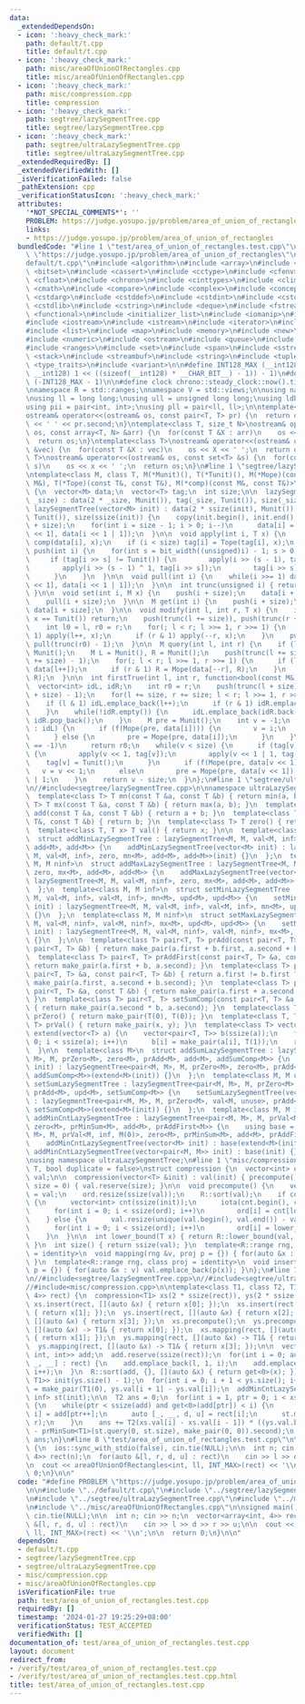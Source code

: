 ```yaml
---
data:
  _extendedDependsOn:
  - icon: ':heavy_check_mark:'
    path: default/t.cpp
    title: default/t.cpp
  - icon: ':heavy_check_mark:'
    path: misc/areaOfUnionOfRectangles.cpp
    title: misc/areaOfUnionOfRectangles.cpp
  - icon: ':heavy_check_mark:'
    path: misc/compression.cpp
    title: compression
  - icon: ':heavy_check_mark:'
    path: segtree/lazySegmentTree.cpp
    title: segtree/lazySegmentTree.cpp
  - icon: ':heavy_check_mark:'
    path: segtree/ultraLazySegmentTree.cpp
    title: segtree/ultraLazySegmentTree.cpp
  _extendedRequiredBy: []
  _extendedVerifiedWith: []
  _isVerificationFailed: false
  _pathExtension: cpp
  _verificationStatusIcon: ':heavy_check_mark:'
  attributes:
    '*NOT_SPECIAL_COMMENTS*': ''
    PROBLEM: https://judge.yosupo.jp/problem/area_of_union_of_rectangles
    links:
    - https://judge.yosupo.jp/problem/area_of_union_of_rectangles
  bundledCode: "#line 1 \"test/area_of_union_of_rectangles.test.cpp\"\n#define PROBLEM\
    \ \"https://judge.yosupo.jp/problem/area_of_union_of_rectangles\"\n\n#line 1 \"\
    default/t.cpp\"\n#include <algorithm>\n#include <array>\n#include <bit>\n#include\
    \ <bitset>\n#include <cassert>\n#include <cctype>\n#include <cfenv>\n#include\
    \ <cfloat>\n#include <chrono>\n#include <cinttypes>\n#include <climits>\n#include\
    \ <cmath>\n#include <compare>\n#include <complex>\n#include <concepts>\n#include\
    \ <cstdarg>\n#include <cstddef>\n#include <cstdint>\n#include <cstdio>\n#include\
    \ <cstdlib>\n#include <cstring>\n#include <deque>\n#include <fstream>\n#include\
    \ <functional>\n#include <initializer_list>\n#include <iomanip>\n#include <ios>\n\
    #include <iostream>\n#include <istream>\n#include <iterator>\n#include <limits>\n\
    #include <list>\n#include <map>\n#include <memory>\n#include <new>\n#include <numbers>\n\
    #include <numeric>\n#include <ostream>\n#include <queue>\n#include <random>\n\
    #include <ranges>\n#include <set>\n#include <span>\n#include <sstream>\n#include\
    \ <stack>\n#include <streambuf>\n#include <string>\n#include <tuple>\n#include\
    \ <type_traits>\n#include <variant>\n\n#define INT128_MAX (__int128)(((unsigned\
    \ __int128) 1 << ((sizeof(__int128) * __CHAR_BIT__) - 1)) - 1)\n#define INT128_MIN\
    \ (-INT128_MAX - 1)\n\n#define clock chrono::steady_clock::now().time_since_epoch().count()\n\
    \nnamespace R = std::ranges;\nnamespace V = std::views;\n\nusing namespace std;\n\
    \nusing ll = long long;\nusing ull = unsigned long long;\nusing ldb = long double;\n\
    using pii = pair<int, int>;\nusing pll = pair<ll, ll>;\n\ntemplate<class T>\n\
    ostream& operator<<(ostream& os, const pair<T, T> pr) {\n  return os << pr.first\
    \ << ' ' << pr.second;\n}\ntemplate<class T, size_t N>\nostream& operator<<(ostream&\
    \ os, const array<T, N> &arr) {\n  for(const T &X : arr)\n    os << X << ' ';\n\
    \  return os;\n}\ntemplate<class T>\nostream& operator<<(ostream& os, const vector<T>\
    \ &vec) {\n  for(const T &X : vec)\n    os << X << ' ';\n  return os;\n}\ntemplate<class\
    \ T>\nostream& operator<<(ostream& os, const set<T> &s) {\n  for(const T &x :\
    \ s)\n    os << x << ' ';\n  return os;\n}\n#line 1 \"segtree/lazySegmentTree.cpp\"\
    \ntemplate<class M, class T, M(*Munit)(), T(*Tunit)(), M(*Mope)(const M&, const\
    \ M&), T(*Tope)(const T&, const T&), M(*comp)(const M&, const T&)>\nstruct lazySegmentTree\
    \ {\n  vector<M> data;\n  vector<T> tag;\n  int size;\n\n  lazySegmentTree(int\
    \ _size) : data(2 * _size, Munit()), tag(_size, Tunit()), size(_size) {}\n\n \
    \ lazySegmentTree(vector<M> init) : data(2 * ssize(init), Munit()), tag(ssize(init),\
    \ Tunit()), size(ssize(init)) {\n    copy(init.begin(), init.end(), data.begin()\
    \ + size);\n    for(int i = size - 1; i > 0; i--)\n      data[i] = Mope(data[i\
    \ << 1], data[i << 1 | 1]);\n  }\n\n  void apply(int i, T x) {\n    data[i] =\
    \ comp(data[i], x);\n    if (i < size) tag[i] = Tope(tag[i], x);\n  }\n\n  void\
    \ push(int i) {\n    for(int s = bit_width((unsigned)i) - 1; s > 0; s--) {\n \
    \     if (tag[i >> s] != Tunit()) {\n        apply(i >> (s - 1), tag[i >> s]);\n\
    \        apply(i >> (s - 1) ^ 1, tag[i >> s]);\n        tag[i >> s] = Tunit();\n\
    \      }\n    }\n  }\n\n  void pull(int i) {\n    while(i >>= 1) data[i] = Mope(data[i\
    \ << 1], data[i << 1 | 1]);\n  }\n\n  int trunc(unsigned i) { return i >> countr_zero(i);\
    \ }\n\n  void set(int i, M x) {\n    push(i + size);\n    data[i + size] = x;\n\
    \    pull(i + size);\n  }\n\n  M get(int i) {\n    push(i + size);\n    return\
    \ data[i + size];\n  }\n\n  void modify(int l, int r, T x) {\n    if (l >= r or\
    \ x == Tunit()) return;\n    push(trunc(l += size)), push(trunc(r += size) - 1);\n\
    \    int l0 = l, r0 = r;\n    for(; l < r; l >>= 1, r >>= 1) {\n      if (l &\
    \ 1) apply(l++, x);\n      if (r & 1) apply(--r, x);\n    }\n    pull(trunc(l0)),\
    \ pull(trunc(r0) - 1);\n  }\n\n  M query(int l, int r) {\n    if (l >= r) return\
    \ Munit();\n    M L = Munit(), R = Munit();\n    push(trunc(l += size)), push(trunc(r\
    \ += size) - 1);\n    for(; l < r; l >>= 1, r >>= 1) {\n      if (l & 1) L = Mope(L,\
    \ data[l++]);\n      if (r & 1) R = Mope(data[--r], R);\n    }\n    return Mope(L,\
    \ R);\n  }\n\n  int firstTrue(int l, int r, function<bool(const M&)> f) {\n  \
    \  vector<int> idL, idR;\n    int r0 = r;\n    push(trunc(l + size)), push(trunc(r\
    \ + size) - 1);\n    for(l += size, r += size; l < r; l >>= 1, r >>= 1) {\n  \
    \    if (l & 1) idL.emplace_back(l++);\n      if (r & 1) idR.emplace_back(--r);\n\
    \    }\n    while(!idR.empty()) {\n      idL.emplace_back(idR.back());\n     \
    \ idR.pop_back();\n    }\n    M pre = Munit();\n    int v = -1;\n    for(int i\
    \ : idL) {\n      if (f(Mope(pre, data[i]))) {\n        v = i;\n        break;\n\
    \      } else {\n        pre = Mope(pre, data[i]);\n      }\n    }\n    if (v\
    \ == -1)\n      return r0;\n    while(v < size) {\n      if (tag[v] != Tunit())\
    \ {\n        apply(v << 1, tag[v]);\n        apply(v << 1 | 1, tag[v]);\n    \
    \    tag[v] = Tunit();\n      }\n      if (f(Mope(pre, data[v << 1])))\n     \
    \   v = v << 1;\n      else\n        pre = Mope(pre, data[v << 1]), v = v << 1\
    \ | 1;\n    }\n    return v - size;\n  }\n};\n#line 1 \"segtree/ultraLazySegmentTree.cpp\"\
    \n//#include<segtree/lazySegmentTree.cpp>\n\nnamespace ultraLazySegmentTree {\n\
    \  template<class T> T mn(const T &a, const T &b) { return min(a, b); }\n  template<class\
    \ T> T mx(const T &a, const T &b) { return max(a, b); }\n  template<class T> T\
    \ add(const T &a, const T &b) { return a + b; }\n  template<class T> T upd(const\
    \ T&, const T &b) { return b; }\n  template<class T> T zero() { return T(0); }\n\
    \  template<class T, T x> T val() { return x; }\n\n  template<class M, M inf>\n\
    \  struct addMinLazySegmentTree : lazySegmentTree<M, M, val<M, inf>, zero, mn<M>,\
    \ add<M>, add<M>> {\n    addMinLazySegmentTree(vector<M> init) : lazySegmentTree<M,\
    \ M, val<M, inf>, zero, mn<M>, add<M>, add<M>>(init) {}\n  };\n  template<class\
    \ M, M ninf>\n  struct addMaxLazySegmentTree : lazySegmentTree<M, M, val<M, ninf>,\
    \ zero, mx<M>, add<M>, add<M>> {\n    addMaxLazySegmentTree(vector<M> init) :\
    \ lazySegmentTree<M, M, val<M, ninf>, zero, mx<M>, add<M>, add<M>>(init) {}\n\
    \  };\n  template<class M, M inf>\n  struct setMinLazySegmentTree : lazySegmentTree<M,\
    \ M, val<M, inf>, val<M, inf>, mn<M>, upd<M>, upd<M>> {\n    setMinLazySegmentTree(vector<M>\
    \ init) : lazySegmentTree<M, M, val<M, inf>, val<M, inf>, mn<M>, upd<M>, upd<M>>(init)\
    \ {}\n  };\n  template<class M, M ninf>\n  struct setMaxLazySegmentTree : lazySegmentTree<M,\
    \ M, val<M, ninf>, val<M, ninf>, mx<M>, upd<M>, upd<M>> {\n    setMaxLazySegmentTree(vector<M>\
    \ init) : lazySegmentTree<M, M, val<M, ninf>, val<M, ninf>, mx<M>, upd<M>, upd<M>>(init)\
    \ {}\n  };\n\n  template<class T> pair<T, T> prAdd(const pair<T, T> &a, const\
    \ pair<T, T> &b) { return make_pair(a.first + b.first, a.second + b.second); }\n\
    \  template<class T> pair<T, T> prAddFirst(const pair<T, T> &a, const T &b) {\
    \ return make_pair(a.first + b, a.second); }\n  template<class T> pair<T, T> prMinSum(const\
    \ pair<T, T> &a, const pair<T, T> &b) { return a.first != b.first ? mn(a, b) :\
    \ make_pair(a.first, a.second + b.second); }\n  template<class T> pair<T, T> addSumComp(const\
    \ pair<T, T> &a, const T &b) { return make_pair(a.first + a.second * b, a.second);\
    \ }\n  template<class T> pair<T, T> setSumComp(const pair<T, T> &a, const T &b)\
    \ { return make_pair(a.second * b, a.second); }\n  template<class T> pair<T, T>\
    \ prZero() { return make_pair(T(0), T(0)); }\n  template<class T, T x, T y> pair<T,\
    \ T> prVal() { return make_pair(x, y); }\n  template<class T> vector<pair<T, T>>\
    \ extend(vector<T> a) {\n    vector<pair<T, T>> b(ssize(a));\n    for(int i =\
    \ 0; i < ssize(a); i++)\n      b[i] = make_pair(a[i], T(1));\n    return b;\n\
    \  }\n\n  template<class M>\n  struct addSumLazySegmentTree : lazySegmentTree<pair<M,\
    \ M>, M, prZero<M>, zero<M>, prAdd<M>, add<M>, addSumComp<M>> {\n    addSumLazySegmentTree(vector<M>\
    \ init) : lazySegmentTree<pair<M, M>, M, prZero<M>, zero<M>, prAdd<M>, add<M>,\
    \ addSumComp<M>>(extend<M>(init)) {}\n  };\n  template<class M, M unuse>\n  struct\
    \ setSumLazySegmentTree : lazySegmentTree<pair<M, M>, M, prZero<M>, val<M, unuse>,\
    \ prAdd<M>, upd<M>, setSumComp<M>> {\n    setSumLazySegmentTree(vector<M> init)\
    \ : lazySegmentTree<pair<M, M>, M, prZero<M>, val<M, unuse>, prAdd<M>, upd<M>,\
    \ setSumComp<M>>(extend<M>(init)) {}\n  };\n  template<class M, M inf>\n  struct\
    \ addMinCntLazySegmentTree : lazySegmentTree<pair<M, M>, M, prVal<M, inf, M(0)>,\
    \ zero<M>, prMinSum<M>, add<M>, prAddFirst<M>> {\n    using base = lazySegmentTree<pair<M,\
    \ M>, M, prVal<M, inf, M(0)>, zero<M>, prMinSum<M>, add<M>, prAddFirst<M>>;\n\
    \    addMinCntLazySegmentTree(vector<M> init) : base(extend<M>(init)) {}\n   \
    \ addMinCntLazySegmentTree(vector<pair<M, M>> init) : base(init) {}\n  };\n}\n\
    \nusing namespace ultraLazySegmentTree;\n#line 1 \"misc/compression.cpp\"\ntemplate<class\
    \ T, bool duplicate = false>\nstruct compression {\n  vector<int> ord;\n  vector<T>\
    \ val;\n\n  compression(vector<T> &init) : val(init) { precompute(); }\n  compression(int\
    \ size = 0) { val.reserve(size); }\n\n  void precompute() {\n    vector<T> init\
    \ = val;\n    ord.resize(ssize(val));\n    R::sort(val);\n    if constexpr (duplicate)\
    \ {\n      vector<int> cnt(ssize(init));\n      iota(cnt.begin(), cnt.end(), 0);\n\
    \      for(int i = 0; i < ssize(ord); i++)\n        ord[i] = cnt[lower_bound(init[i])]++;\n\
    \    } else {\n      val.resize(unique(val.begin(), val.end()) - val.begin());\n\
    \      for(int i = 0; i < ssize(ord); i++)\n        ord[i] = lower_bound(init[i]);\n\
    \    }\n  }\n\n  int lower_bound(T x) { return R::lower_bound(val, x) - val.begin();\
    \ }\n  int size() { return ssize(val); }\n  template<R::range rng, class proj\
    \ = identity>\n  void mapping(rng &v, proj p = {}) { for(auto &x : v) p(x) = lower_bound(p(x));\
    \ }\n  template<R::range rng, class proj = identity>\n  void insert(rng &v, proj\
    \ p = {}) { for(auto &x : v) val.emplace_back(p(x)); }\n};\n#line 1 \"misc/areaOfUnionOfRectangles.cpp\"\
    \n//#include<segtree/lazySegmentTree.cpp>\n//#include<segtree/ultraLazySegmentTree.cpp>\n\
    //#include<misc/compression.cpp>\n\ntemplate<class T1, class T2, T1 inf>\nT2 areaOfUnionOfRectangles(vector<array<T1,\
    \ 4>> rect) {\n  compression<T1> xs(2 * ssize(rect)), ys(2 * ssize(rect));\n \
    \ xs.insert(rect, [](auto &x) { return x[0]; });\n  xs.insert(rect, [](auto &x)\
    \ { return x[1]; });\n  ys.insert(rect, [](auto &x) { return x[2]; });\n  ys.insert(rect,\
    \ [](auto &x) { return x[3]; });\n  xs.precompute();\n  ys.precompute();\n  xs.mapping(rect,\
    \ [](auto &x) -> T1& { return x[0]; });\n  xs.mapping(rect, [](auto &x) -> T1&\
    \ { return x[1]; });\n  ys.mapping(rect, [](auto &x) -> T1& { return x[2]; });\n\
    \  ys.mapping(rect, [](auto &x) -> T1& { return x[3]; });\n\n  vector<tuple<T1,\
    \ int, int>> add;\n  add.reserve(ssize(rect));\n  for(int i = 0; auto &[l, r,\
    \ _, __] : rect) {\n    add.emplace_back(l, 1, i);\n    add.emplace_back(r, -1,\
    \ i++);\n  }\n  R::sort(add, {}, [](auto &x) { return get<0>(x); });\n\n  vector<pair<T1,\
    \ T1>> init(ys.size() - 1);\n  for(int i = 0; i + 1 < ys.size(); i++)\n    init[i]\
    \ = make_pair(T1(0), ys.val[i + 1] - ys.val[i]);\n  addMinCntLazySegmentTree<T1,\
    \ inf> st(init);\n\n  T2 ans = 0;\n  for(int i = 1, ptr = 0; i < xs.size(); i++)\
    \ {\n    while(ptr < ssize(add) and get<0>(add[ptr]) < i) {\n      auto [x, r,\
    \ i] = add[ptr++];\n      auto [_, __, d, u] = rect[i];\n      st.modify(d, u,\
    \ r);\n    }\n    ans += T2(xs.val[i] - xs.val[i - 1]) * ((ys.val.back() - ys.val[0])\
    \ - prMinSum<T1>(st.query(0, st.size), make_pair(0, 0)).second);\n  }\n\n  return\
    \ ans;\n}\n#line 8 \"test/area_of_union_of_rectangles.test.cpp\"\n\nsigned main()\
    \ {\n  ios::sync_with_stdio(false), cin.tie(NULL);\n\n  int n; cin >> n;\n  vector<array<int,\
    \ 4>> rect(n);\n  for(auto &[l, r, d, u] : rect)\n    cin >> l >> d >> r >> u;\n\
    \n  cout << areaOfUnionOfRectangles<int, ll, INT_MAX>(rect) << '\\n';\n\n  return\
    \ 0;\n}\n\n"
  code: "#define PROBLEM \"https://judge.yosupo.jp/problem/area_of_union_of_rectangles\"\
    \n\n#include \"../default/t.cpp\"\n#include \"../segtree/lazySegmentTree.cpp\"\
    \n#include \"../segtree/ultraLazySegmentTree.cpp\"\n#include \"../misc/compression.cpp\"\
    \n#include \"../misc/areaOfUnionOfRectangles.cpp\"\n\nsigned main() {\n  ios::sync_with_stdio(false),\
    \ cin.tie(NULL);\n\n  int n; cin >> n;\n  vector<array<int, 4>> rect(n);\n  for(auto\
    \ &[l, r, d, u] : rect)\n    cin >> l >> d >> r >> u;\n\n  cout << areaOfUnionOfRectangles<int,\
    \ ll, INT_MAX>(rect) << '\\n';\n\n  return 0;\n}\n\n"
  dependsOn:
  - default/t.cpp
  - segtree/lazySegmentTree.cpp
  - segtree/ultraLazySegmentTree.cpp
  - misc/compression.cpp
  - misc/areaOfUnionOfRectangles.cpp
  isVerificationFile: true
  path: test/area_of_union_of_rectangles.test.cpp
  requiredBy: []
  timestamp: '2024-01-27 19:25:29+08:00'
  verificationStatus: TEST_ACCEPTED
  verifiedWith: []
documentation_of: test/area_of_union_of_rectangles.test.cpp
layout: document
redirect_from:
- /verify/test/area_of_union_of_rectangles.test.cpp
- /verify/test/area_of_union_of_rectangles.test.cpp.html
title: test/area_of_union_of_rectangles.test.cpp
---
```

